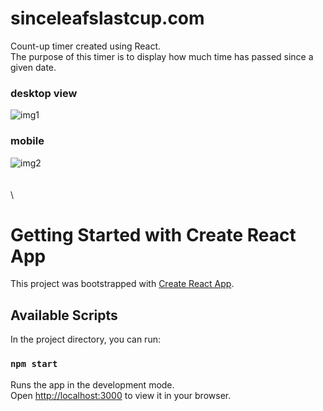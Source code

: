 # sinceleafslastcup.com
Count-up timer created using React.\
The purpose of this timer is to display how much time has passed since a given date.

### desktop view
![img1](https://user-images.githubusercontent.com/98443655/220245985-225dc288-f33c-499a-ac2a-dcd53dca6459.JPG)

### mobile
![img2](https://user-images.githubusercontent.com/98443655/220246084-2fd6a08d-93e1-4f36-8188-caba51da900d.JPG)
\
\
\
\
# Getting Started with Create React App

This project was bootstrapped with [Create React App](https://github.com/facebook/create-react-app).

## Available Scripts

In the project directory, you can run:

### `npm start`

Runs the app in the development mode.\
Open [http://localhost:3000](http://localhost:3000) to view it in your browser.
